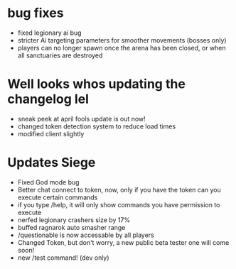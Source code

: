 # bug fixes
- fixed legionary ai bug
- stricter Ai targeting parameters for smoother movements (bosses only)
- players can no longer spawn once the arena has been closed, or when all sanctuaries are destroyed
# Well looks whos updating the changelog lel
- sneak peek at april fools update is out now!
- changed token detection system to reduce load times
- modified client slightly
# Updates Siege
- Fixed God mode bug
- Better chat connect to token, now, only if you have the token can you execute certain commands
- if you type /help, it will only show commands you have permission to execute
- nerfed legionary crashers size by 17%
- buffed ragnarok auto smasher range
- /questionable is now accessable by all players
- Changed Token, but don't worry, a new public beta tester one will come soon!
- new /test command! (dev only)